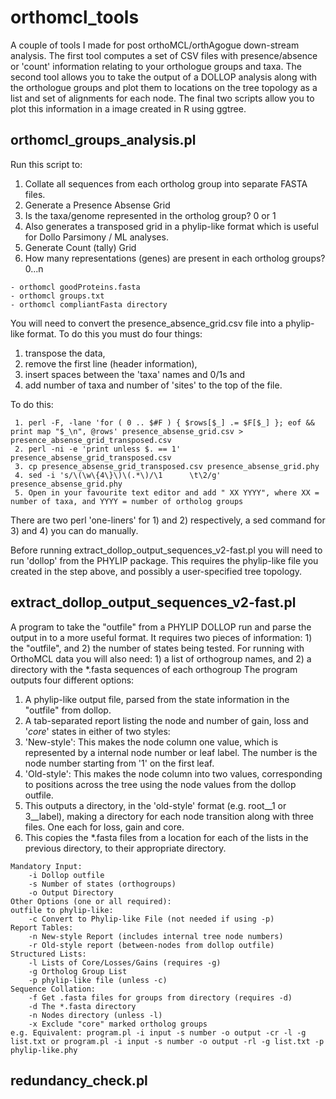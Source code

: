 # orthomcl_tools
A couple of tools I made for post orthoMCL/orthAgogue down-stream analysis. The first tool computes a set of CSV files with presence/absence or 'count' information relating to your orthologue groups and taxa. The second tool allows you to take the output of a DOLLOP analysis along with the orthologue groups and plot them to locations on the tree topology as a list and set of alignments for each node. The final two scripts allow you to plot this information in a image created in R using ggtree.

## orthomcl_groups_analysis.pl

Run this script to:

1. Collate all sequences from each ortholog group into separate FASTA files.
2. Generate a Presence Absense Grid
  1. Is the taxa/genome represented in the ortholog group? 0 or 1
  2. Also generates a transposed grid in a phylip-like format which is useful for Dollo Parsimony / ML analyses.
3. Generate Count (tally) Grid
  1. How many representations (genes) are present in each ortholog groups? 0...n

```
- orthomcl goodProteins.fasta
- orthomcl groups.txt
- orthomcl compliantFasta directory
```

You will need to convert the presence_absence_grid.csv file into a phylip-like format. To do this you must do four things:
 1. transpose the data,
 2. remove the first line (header information),
 3. insert spaces between the 'taxa' names and 0/1s and
 4. add number of taxa and number of 'sites' to the top of the file.

To do this:
```
 1. perl -F, -lane 'for ( 0 .. $#F ) { $rows[$_] .= $F[$_] }; eof && print map "$_\n", @rows' presence_absense_grid.csv > presence_absense_grid_transposed.csv
 2. perl -ni -e 'print unless $. == 1' presence_absense_grid_transposed.csv
 3. cp presence_absense_grid_transposed.csv presence_absense_grid.phy
 4. sed -i 's/\(\w\{4\}\)\(.*\)/\1      \t\2/g' presence_absense_grid.phy
 5. Open in your favourite text editor and add " XX YYYY", where XX = number of taxa, and YYYY = number of ortholog groups
```

There are two perl 'one-liners' for 1) and 2) respectively, a sed command for 3) and 4) you can do manually.

Before running extract_dollop_output_sequences_v2-fast.pl you will need to run 'dollop' from the PHYLIP package. This requires the phylip-like file you created in the step above, and possibly a user-specified tree topology.

## extract_dollop_output_sequences_v2-fast.pl

A program to take the "outfile" from a PHYLIP DOLLOP run and parse the output in to a more useful format. It requires two pieces of information: 1) the "outfile", and 2) the number of states being tested. For running with OrthoMCL data you will also need: 1) a list of orthogroup names, and 2) a directory with the *.fasta sequences of each orthogroup
The program outputs four different options:

1. A phylip-like output file, parsed from the state information in the "outfile" from dollop.
2. A tab-separated report listing the node and number of gain, loss and '*core*' states in either of two styles:
  1. 'New-style': This makes the node column one value, which is represented by a internal node number or leaf label. The number is the node number starting from '1' on the first leaf.
  2. 'Old-style': This makes the node column into two values, corresponding to positions across the tree using the node values from the dollop outfile.
3. This outputs a directory, in the 'old-style' format (e.g. root__1 or 3__label), making a directory for each node transition along with three files. One each for loss, gain and core.
4. This copies the *.fasta files from a location for each of the lists in the previous directory, to their appropriate directory.

```
Mandatory Input:
	-i Dollop outfile
	-s Number of states (orthogroups)
	-o Output Directory
Other Options (one or all required):
outfile to phylip-like:
	-c Convert to Phylip-like File (not needed if using -p)
Report Tables:
	-n New-style Report (includes internal tree node numbers)
	-r Old-style report (between-nodes from dollop outfile)
Structured Lists:
	-l Lists of Core/Losses/Gains (requires -g)
	-g Ortholog Group List
	-p phylip-like file (unless -c)
Sequence Collation:
	-f Get .fasta files for groups from directory (requires -d)
	-d The *.fasta directory
	-n Nodes directory (unless -l)
	-x Exclude "core" marked ortholog groups
e.g. Equivalent: program.pl -i input -s number -o output -cr -l -g list.txt or program.pl -i input -s number -o output -rl -g list.txt -p phylip-like.phy

```

## redundancy_check.pl

